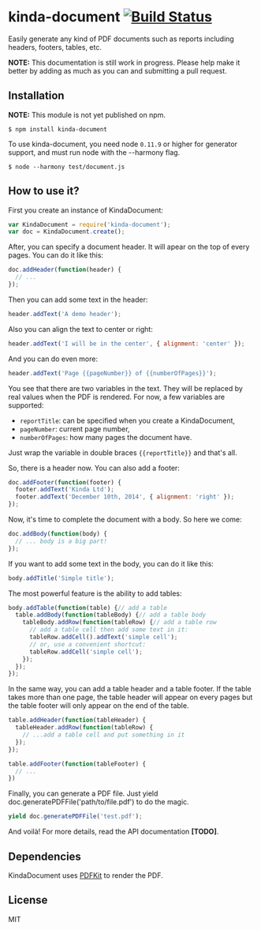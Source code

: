 # kinda-document [![Build Status](https://travis-ci.org/kinda/kinda-document.svg?branch=master)](https://travis-ci.org/kinda/kinda-document)

Easily generate any kind of PDF documents such as reports including headers, footers, tables, etc.

**NOTE:** This documentation is still work in progress. Please help make it better by adding as much as you can and submitting a pull request.

## Installation

**NOTE:** This module is not yet published on npm.

```
$ npm install kinda-document
```

To use kinda-document, you need node `0.11.9` or higher for generator support, and must run node with the --harmony flag.

```
$ node --harmony test/document.js
```

## How to use it?

First you create an instance of KindaDocument:

```js
var KindaDocument = require('kinda-document');
var doc = KindaDocument.create();
```

After, you can specify a document header. It will apear on the top of every pages. You can do it like this:

```js
doc.addHeader(function(header) {
  // ...
});
```

Then you can add some text in the header:

```js
header.addText('A demo header');
```

Also you can align the text to center or right:

```js
header.addText('I will be in the center', { alignment: 'center' });
```

And you can do even more:

```js
header.addText('Page {{pageNumber}} of {{numberOfPages}}');
```

You see that there are two variables in the text. They will be replaced by real values when the PDF is rendered. For now, a few variables are supported:

  - `reportTitle`: can be specified when you create a KindaDocument,
  - `pageNumber`: current page number,
  - `numberOfPages`: how many pages the document have.

Just wrap the variable in double braces `{{reportTitle}}` and that's all.

So, there is a header now. You can also add a footer:

```js
doc.addFooter(function(footer) {
  footer.addText('Kinda Ltd');
  footer.addText('December 10th, 2014', { alignment: 'right' });
});
```

Now, it's time to complete the document with a body. So here we come:

```js
doc.addBody(function(body) {
  // ... body is a big part!
});
```

If you want to add some text in the body, you can do it like this:

```js
body.addTitle('Simple title');
```

The most powerful feature is the ability to add tables:

```js
body.addTable(function(table) {// add a table
  table.addBody(function(tableBody) {// add a table body
    tableBody.addRow(function(tableRow) {// add a table row
      // add a table cell then add some text in it:
      tableRow.addCell().addText('simple cell');
      // or, use a convenient shortcut:
      tableRow.addCell('simple cell');
    });
  });
});
```

In the same way, you can add a table header and a table footer. If the table takes more than one page, the table header will appear on every pages but the table footer will only appear on the end of the table.

```js
table.addHeader(function(tableHeader) {
  tableHeader.addRow(function(tableRow) {
    // ...add a table cell and put something in it
  });
});

table.addFooter(function(tableFooter) {
  // ...
})
```

Finally, you can generate a PDF file. Just yield doc.generatePDFFile('path/to/file.pdf') to do the magic.

```js
yield doc.generatePDFFile('test.pdf');
```

And voilà! For more details, read the API documentation **[TODO]**.

## Dependencies

KindaDocument uses [PDFKit](https://github.com/devongovett/pdfkit) to render the PDF.

## License

MIT
